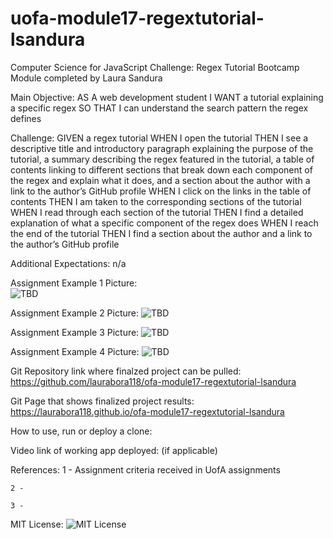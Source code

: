 # uofa-module17-regextutorial-lsandura
Computer Science for JavaScript Challenge: Regex Tutorial Bootcamp Module completed by Laura Sandura

Main Objective: 
AS A web development student
I WANT a tutorial explaining a specific regex
SO THAT I can understand the search pattern the regex defines

Challenge: 
GIVEN a regex tutorial
WHEN I open the tutorial
THEN I see a descriptive title and introductory paragraph explaining the purpose of the tutorial, a summary describing the regex featured in the tutorial, a table of contents linking to different sections that break down each component of the regex and explain what it does, and a section about the author with a link to the author’s GitHub profile
WHEN I click on the links in the table of contents
THEN I am taken to the corresponding sections of the tutorial
WHEN I read through each section of the tutorial
THEN I find a detailed explanation of what a specific component of the regex does
WHEN I reach the end of the tutorial
THEN I find a section about the author and a link to the author’s GitHub profile

Additional Expectations:
n/a


Assignment Example 1 Picture:    
    ![TBD](public/assets/website1.jpg)

Assignment Example 2 Picture:
    ![TBD](public/assets/website2.jpg)

Assignment Example 3 Picture:
    ![TBD](public/assets/website3.jpg)

Assignment Example 4 Picture:
    ![TBD](public/assets/website4.jpg)

Git Repository link where finalzed project can be pulled:
    https://github.com/laurabora118/ofa-module17-regextutorial-lsandura   


Git Page that shows finalized project results:
    https://laurabora118.github.io/ofa-module17-regextutorial-lsandura  


How to use, run or deploy a clone:



Video link of working app deployed: (if applicable)



References:
    1 - Assignment criteria received in UofA assignments

    2 -

    3 -

MIT License: 
    ![MIT License](assets/mitlicense.jpg)
